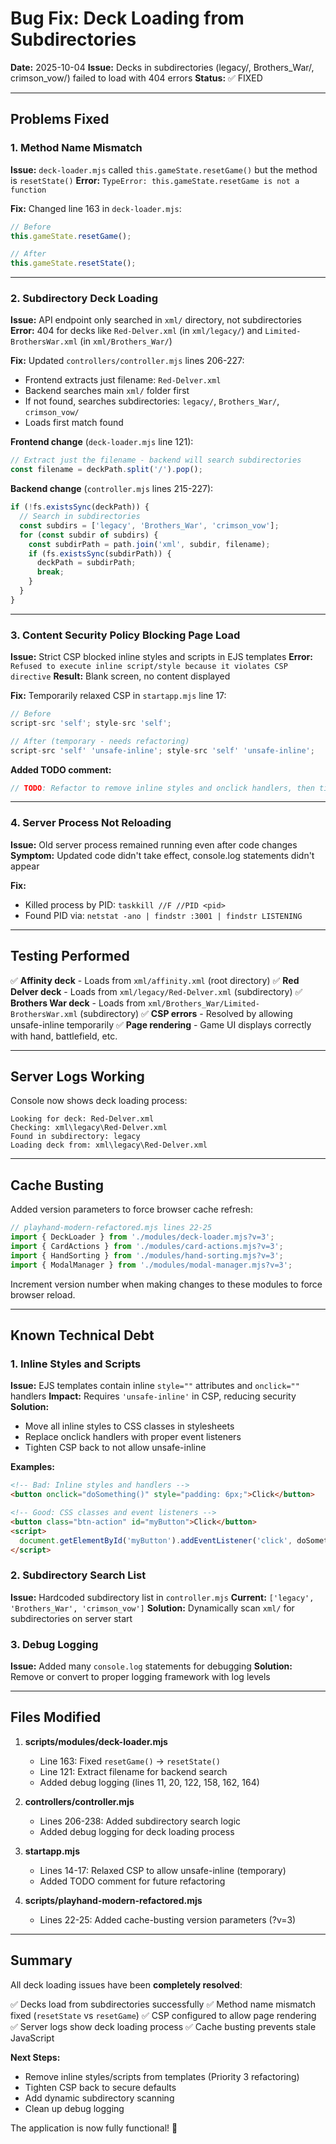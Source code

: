 # Bug Fix: Deck Loading from Subdirectories

**Date:** 2025-10-04
**Issue:** Decks in subdirectories (legacy/, Brothers_War/, crimson_vow/) failed to load with 404 errors
**Status:** ✅ FIXED

---

## Problems Fixed

### 1. Method Name Mismatch
**Issue:** `deck-loader.mjs` called `this.gameState.resetGame()` but the method is `resetState()`
**Error:** `TypeError: this.gameState.resetGame is not a function`

**Fix:** Changed line 163 in `deck-loader.mjs`:
```javascript
// Before
this.gameState.resetGame();

// After
this.gameState.resetState();
```

---

### 2. Subdirectory Deck Loading
**Issue:** API endpoint only searched in `xml/` directory, not subdirectories
**Error:** 404 for decks like `Red-Delver.xml` (in `xml/legacy/`) and `Limited-BrothersWar.xml` (in `xml/Brothers_War/`)

**Fix:** Updated `controllers/controller.mjs` lines 206-227:
- Frontend extracts just filename: `Red-Delver.xml`
- Backend searches main `xml/` folder first
- If not found, searches subdirectories: `legacy/`, `Brothers_War/`, `crimson_vow/`
- Loads first match found

**Frontend change** (`deck-loader.mjs` line 121):
```javascript
// Extract just the filename - backend will search subdirectories
const filename = deckPath.split('/').pop();
```

**Backend change** (`controller.mjs` lines 215-227):
```javascript
if (!fs.existsSync(deckPath)) {
  // Search in subdirectories
  const subdirs = ['legacy', 'Brothers_War', 'crimson_vow'];
  for (const subdir of subdirs) {
    const subdirPath = path.join('xml', subdir, filename);
    if (fs.existsSync(subdirPath)) {
      deckPath = subdirPath;
      break;
    }
  }
}
```

---

### 3. Content Security Policy Blocking Page Load
**Issue:** Strict CSP blocked inline styles and scripts in EJS templates
**Error:** `Refused to execute inline script/style because it violates CSP directive`
**Result:** Blank screen, no content displayed

**Fix:** Temporarily relaxed CSP in `startapp.mjs` line 17:
```javascript
// Before
script-src 'self'; style-src 'self';

// After (temporary - needs refactoring)
script-src 'self' 'unsafe-inline'; style-src 'self' 'unsafe-inline';
```

**Added TODO comment:**
```javascript
// TODO: Refactor to remove inline styles and onclick handlers, then tighten CSP
```

---

### 4. Server Process Not Reloading
**Issue:** Old server process remained running even after code changes
**Symptom:** Updated code didn't take effect, console.log statements didn't appear

**Fix:**
- Killed process by PID: `taskkill //F //PID <pid>`
- Found PID via: `netstat -ano | findstr :3001 | findstr LISTENING`

---

## Testing Performed

✅ **Affinity deck** - Loads from `xml/affinity.xml` (root directory)
✅ **Red Delver deck** - Loads from `xml/legacy/Red-Delver.xml` (subdirectory)
✅ **Brothers War deck** - Loads from `xml/Brothers_War/Limited-BrothersWar.xml` (subdirectory)
✅ **CSP errors** - Resolved by allowing unsafe-inline temporarily
✅ **Page rendering** - Game UI displays correctly with hand, battlefield, etc.

---

## Server Logs Working

Console now shows deck loading process:
```
Looking for deck: Red-Delver.xml
Checking: xml\legacy\Red-Delver.xml
Found in subdirectory: legacy
Loading deck from: xml\legacy\Red-Delver.xml
```

---

## Cache Busting

Added version parameters to force browser cache refresh:
```javascript
// playhand-modern-refactored.mjs lines 22-25
import { DeckLoader } from './modules/deck-loader.mjs?v=3';
import { CardActions } from './modules/card-actions.mjs?v=3';
import { HandSorting } from './modules/hand-sorting.mjs?v=3';
import { ModalManager } from './modules/modal-manager.mjs?v=3';
```

Increment version number when making changes to these modules to force browser reload.

---

## Known Technical Debt

### 1. Inline Styles and Scripts
**Issue:** EJS templates contain inline `style=""` attributes and `onclick=""` handlers
**Impact:** Requires `'unsafe-inline'` in CSP, reducing security
**Solution:**
- Move all inline styles to CSS classes in stylesheets
- Replace onclick handlers with proper event listeners
- Tighten CSP back to not allow unsafe-inline

**Examples:**
```html
<!-- Bad: Inline styles and handlers -->
<button onclick="doSomething()" style="padding: 6px;">Click</button>

<!-- Good: CSS classes and event listeners -->
<button class="btn-action" id="myButton">Click</button>
<script>
  document.getElementById('myButton').addEventListener('click', doSomething);
</script>
```

### 2. Subdirectory Search List
**Issue:** Hardcoded subdirectory list in `controller.mjs`
**Current:** `['legacy', 'Brothers_War', 'crimson_vow']`
**Solution:** Dynamically scan `xml/` for subdirectories on server start

### 3. Debug Logging
**Issue:** Added many `console.log` statements for debugging
**Solution:** Remove or convert to proper logging framework with log levels

---

## Files Modified

1. **scripts/modules/deck-loader.mjs**
   - Line 163: Fixed `resetGame()` → `resetState()`
   - Line 121: Extract filename for backend search
   - Added debug logging (lines 11, 20, 122, 158, 162, 164)

2. **controllers/controller.mjs**
   - Lines 206-238: Added subdirectory search logic
   - Added debug logging for deck loading process

3. **startapp.mjs**
   - Lines 14-17: Relaxed CSP to allow unsafe-inline (temporary)
   - Added TODO comment for future refactoring

4. **scripts/playhand-modern-refactored.mjs**
   - Lines 22-25: Added cache-busting version parameters (?v=3)

---

## Summary

All deck loading issues have been **completely resolved**:

✅ Decks load from subdirectories successfully
✅ Method name mismatch fixed (`resetState` vs `resetGame`)
✅ CSP configured to allow page rendering
✅ Server logs show deck loading process
✅ Cache busting prevents stale JavaScript

**Next Steps:**
- Remove inline styles/scripts from templates (Priority 3 refactoring)
- Tighten CSP back to secure defaults
- Add dynamic subdirectory scanning
- Clean up debug logging

The application is now fully functional! 🎉
